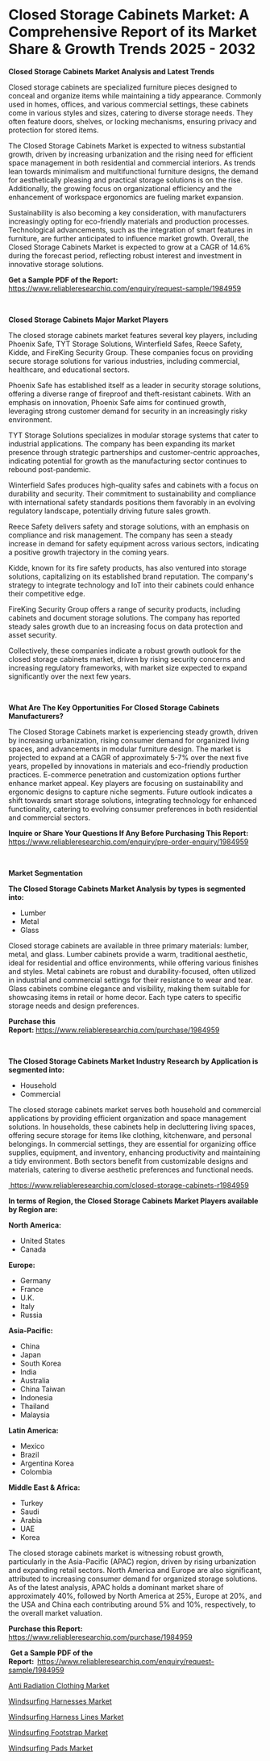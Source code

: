 <p><h1>Closed Storage Cabinets Market: A Comprehensive Report of its Market Share & Growth Trends 2025 - 2032</h1></p><p><strong>Closed Storage Cabinets Market Analysis and Latest Trends</strong></p>
<p><p>Closed storage cabinets are specialized furniture pieces designed to conceal and organize items while maintaining a tidy appearance. Commonly used in homes, offices, and various commercial settings, these cabinets come in various styles and sizes, catering to diverse storage needs. They often feature doors, shelves, or locking mechanisms, ensuring privacy and protection for stored items.</p><p>The Closed Storage Cabinets Market is expected to witness substantial growth, driven by increasing urbanization and the rising need for efficient space management in both residential and commercial interiors. As trends lean towards minimalism and multifunctional furniture designs, the demand for aesthetically pleasing and practical storage solutions is on the rise. Additionally, the growing focus on organizational efficiency and the enhancement of workspace ergonomics are fueling market expansion.</p><p>Sustainability is also becoming a key consideration, with manufacturers increasingly opting for eco-friendly materials and production processes. Technological advancements, such as the integration of smart features in furniture, are further anticipated to influence market growth. Overall, the Closed Storage Cabinets Market is expected to grow at a CAGR of 14.6% during the forecast period, reflecting robust interest and investment in innovative storage solutions.</p></p>
<p><strong>Get a Sample PDF of the Report:&nbsp;</strong> <a href="https://www.reliableresearchiq.com/enquiry/request-sample/1984959?utm_campaign=1159&utm_medium=2&utm_source=Github&utm_content=ia&utm_term=07022025&utm_id=closed-storage-cabinets">https://www.reliableresearchiq.com/enquiry/request-sample/1984959</a></p>
<p>&nbsp;</p>
<p><strong>Closed Storage Cabinets Major Market Players</strong></p>
<p><p>The closed storage cabinets market features several key players, including Phoenix Safe, TYT Storage Solutions, Winterfield Safes, Reece Safety, Kidde, and FireKing Security Group. These companies focus on providing secure storage solutions for various industries, including commercial, healthcare, and educational sectors.</p><p>Phoenix Safe has established itself as a leader in security storage solutions, offering a diverse range of fireproof and theft-resistant cabinets. With an emphasis on innovation, Phoenix Safe aims for continued growth, leveraging strong customer demand for security in an increasingly risky environment.</p><p>TYT Storage Solutions specializes in modular storage systems that cater to industrial applications. The company has been expanding its market presence through strategic partnerships and customer-centric approaches, indicating potential for growth as the manufacturing sector continues to rebound post-pandemic.</p><p>Winterfield Safes produces high-quality safes and cabinets with a focus on durability and security. Their commitment to sustainability and compliance with international safety standards positions them favorably in an evolving regulatory landscape, potentially driving future sales growth.</p><p>Reece Safety delivers safety and storage solutions, with an emphasis on compliance and risk management. The company has seen a steady increase in demand for safety equipment across various sectors, indicating a positive growth trajectory in the coming years.</p><p>Kidde, known for its fire safety products, has also ventured into storage solutions, capitalizing on its established brand reputation. The company's strategy to integrate technology and IoT into their cabinets could enhance their competitive edge.</p><p>FireKing Security Group offers a range of security products, including cabinets and document storage solutions. The company has reported steady sales growth due to an increasing focus on data protection and asset security.</p><p>Collectively, these companies indicate a robust growth outlook for the closed storage cabinets market, driven by rising security concerns and increasing regulatory frameworks, with market size expected to expand significantly over the next few years.</p></p>
<p>&nbsp;</p>
<p><strong>What Are The Key Opportunities For Closed Storage Cabinets Manufacturers?</strong></p>
<p><p>The Closed Storage Cabinets market is experiencing steady growth, driven by increasing urbanization, rising consumer demand for organized living spaces, and advancements in modular furniture design. The market is projected to expand at a CAGR of approximately 5-7% over the next five years, propelled by innovations in materials and eco-friendly production practices. E-commerce penetration and customization options further enhance market appeal. Key players are focusing on sustainability and ergonomic designs to capture niche segments. Future outlook indicates a shift towards smart storage solutions, integrating technology for enhanced functionality, catering to evolving consumer preferences in both residential and commercial sectors.</p></p>
<p><strong>Inquire or Share Your Questions If Any Before Purchasing This Report:</strong> <a href="https://www.reliableresearchiq.com/enquiry/pre-order-enquiry/1984959?utm_campaign=1159&utm_medium=2&utm_source=Github&utm_content=ia&utm_term=07022025&utm_id=closed-storage-cabinets">https://www.reliableresearchiq.com/enquiry/pre-order-enquiry/1984959</a></p>
<p>&nbsp;</p>
<p><strong>Market Segmentation</strong></p>
<p><strong>The Closed Storage Cabinets Market Analysis by types is segmented into:</strong></p>
<p><ul><li>Lumber</li><li>Metal</li><li>Glass</li></ul></p>
<p><p>Closed storage cabinets are available in three primary materials: lumber, metal, and glass. Lumber cabinets provide a warm, traditional aesthetic, ideal for residential and office environments, while offering various finishes and styles. Metal cabinets are robust and durability-focused, often utilized in industrial and commercial settings for their resistance to wear and tear. Glass cabinets combine elegance and visibility, making them suitable for showcasing items in retail or home decor. Each type caters to specific storage needs and design preferences.</p></p>
<p><strong>Purchase this Report:&nbsp;</strong><a href="https://www.reliableresearchiq.com/purchase/1984959?utm_campaign=1159&utm_medium=2&utm_source=Github&utm_content=ia&utm_term=07022025&utm_id=closed-storage-cabinets">https://www.reliableresearchiq.com/purchase/1984959</a></p>
<p>&nbsp;</p>
<p><strong>The Closed Storage Cabinets Market Industry Research by Application is segmented into:</strong></p>
<p><ul><li>Household</li><li>Commercial</li></ul></p>
<p><p>The closed storage cabinets market serves both household and commercial applications by providing efficient organization and space management solutions. In households, these cabinets help in decluttering living spaces, offering secure storage for items like clothing, kitchenware, and personal belongings. In commercial settings, they are essential for organizing office supplies, equipment, and inventory, enhancing productivity and maintaining a tidy environment. Both sectors benefit from customizable designs and materials, catering to diverse aesthetic preferences and functional needs.</p></p>
<p><a href="https://www.reliableresearchiq.com/closed-storage-cabinets-r1984959?utm_campaign=1159&utm_medium=2&utm_source=Github&utm_content=ia&utm_term=07022025&utm_id=closed-storage-cabinets">&nbsp;https://www.reliableresearchiq.com/closed-storage-cabinets-r1984959</a></p>
<p><strong>In terms of Region, the Closed Storage Cabinets Market Players available by Region are:</strong></p>
<p>
    <p> <strong> North America: </strong>
        <ul>
            <li>United States</li>
            <li>Canada</li>
        </ul>
        </p> 
    <p> <strong> Europe: </strong>
        <ul>
            <li>Germany</li>
            <li>France</li>
            <li>U.K.</li>
            <li>Italy</li>
            <li>Russia</li>
        </ul>
        </p> 
    <p> <strong> Asia-Pacific: </strong>
        <ul>
            <li>China</li>
            <li>Japan</li>
            <li>South Korea</li>
            <li>India</li>
            <li>Australia</li>
            <li>China Taiwan</li>
            <li>Indonesia</li>
            <li>Thailand</li>
            <li>Malaysia</li>
        </ul>
        </p> 
    <p> <strong> Latin America: </strong>
        <ul>
            <li>Mexico</li>
            <li>Brazil</li>
            <li>Argentina Korea</li>
            <li>Colombia</li>
        </ul>
        </p> 
    <p> <strong> Middle East & Africa: </strong>
        <ul>
            <li>Turkey</li>
            <li>Saudi</li>
            <li>Arabia</li>
            <li>UAE</li>
            <li>Korea</li>
        </ul>
    </p>
    </p>
<p><p>The closed storage cabinets market is witnessing robust growth, particularly in the Asia-Pacific (APAC) region, driven by rising urbanization and expanding retail sectors. North America and Europe are also significant, attributed to increasing consumer demand for organized storage solutions. As of the latest analysis, APAC holds a dominant market share of approximately 40%, followed by North America at 25%, Europe at 20%, and the USA and China each contributing around 5% and 10%, respectively, to the overall market valuation.</p></p>
<p><strong>Purchase this Report: </strong><a href="https://www.reliableresearchiq.com/purchase/1984959?utm_campaign=1159&utm_medium=2&utm_source=Github&utm_content=ia&utm_term=07022025&utm_id=closed-storage-cabinets">https://www.reliableresearchiq.com/purchase/1984959</a></p>
<p>&nbsp;<strong>Get a Sample PDF of the Report:&nbsp;&nbsp;</strong><a href="https://www.reliableresearchiq.com/enquiry/request-sample/1984959?utm_campaign=1159&utm_medium=2&utm_source=Github&utm_content=ia&utm_term=07022025&utm_id=closed-storage-cabinets">https://www.reliableresearchiq.com/enquiry/request-sample/1984959</a></p>
<p><strong></strong></p>
<p><p><a href="https://github.com/yecafbiso/Market-Research-Report-List-1/blob/main/anti-radiation-clothing-market.md?utm_campaign=1159&utm_medium=2&utm_source=Github&utm_content=ia&utm_term=07022025&utm_id=closed-storage-cabinets">Anti Radiation Clothing Market</a></p><p><a href="https://github.com/okonjinerka/Market-Research-Report-List-1/blob/main/windsurfing-harnesses-market.md?utm_campaign=1159&utm_medium=2&utm_source=Github&utm_content=ia&utm_term=07022025&utm_id=closed-storage-cabinets">Windsurfing Harnesses Market</a></p><p><a href="https://github.com/rrosasdaunas/Market-Research-Report-List-1/blob/main/windsurfing-harness-lines-market.md?utm_campaign=1159&utm_medium=2&utm_source=Github&utm_content=ia&utm_term=07022025&utm_id=closed-storage-cabinets">Windsurfing Harness Lines Market</a></p><p><a href="https://github.com/lizonbochil23/Market-Research-Report-List-1/blob/main/windsurfing-footstrap-market.md?utm_campaign=1159&utm_medium=2&utm_source=Github&utm_content=ia&utm_term=07022025&utm_id=closed-storage-cabinets">Windsurfing Footstrap Market</a></p><p><a href="https://github.com/ansanokajabi/Market-Research-Report-List-1/blob/main/windsurfing-pads-market.md?utm_campaign=1159&utm_medium=2&utm_source=Github&utm_content=ia&utm_term=07022025&utm_id=closed-storage-cabinets">Windsurfing Pads Market</a></p></p>
